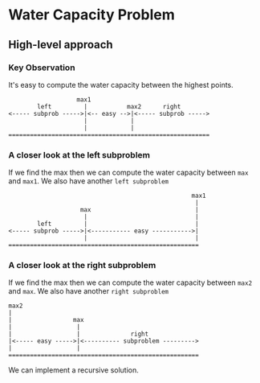 # Water Capacity Problem

## High-level approach

### Key Observation

It's easy to compute the water capacity between the highest points.

```
                   max1
        left         |           max2      right
<----- subprob ----->|<-- easy -->|<----- subprob ----->
                     |            |
                     |            |
========================================================
```

### A closer look at the left subproblem

If we find the max then we can compute the water capacity between `max` and `max1`. We also have another `left subproblem`

```
                                                   max1
                                                    |
                    max                             |
                     |                              |
        left         |                              |
<----- subprob ----->|<----------- easy ----------->|
                     |                              |
=====================================================
```

### A closer look at the right subproblem

If we find the max then we can compute the water capacity between `max2` and `max`. We also have another `right subproblem`

```   
max2            
|                                                   
|                 max                                 
|                  |                              
|                  |              right                
|<----- easy ----->|<---------- subproblem --------->
|                  |                              
=====================================================
```

We can implement a recursive solution.
